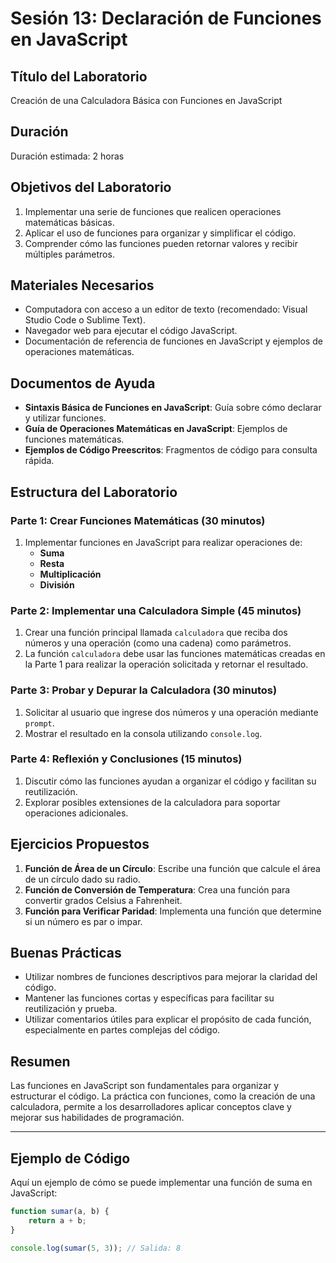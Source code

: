 # Sesión 13: Declaración de Funciones en JavaScript

## Título del Laboratorio
Creación de una Calculadora Básica con Funciones en JavaScript

## Duración
Duración estimada: 2 horas

## Objetivos del Laboratorio
1. Implementar una serie de funciones que realicen operaciones matemáticas básicas.
2. Aplicar el uso de funciones para organizar y simplificar el código.
3. Comprender cómo las funciones pueden retornar valores y recibir múltiples parámetros.

## Materiales Necesarios
- Computadora con acceso a un editor de texto (recomendado: Visual Studio Code o Sublime Text).
- Navegador web para ejecutar el código JavaScript.
- Documentación de referencia de funciones en JavaScript y ejemplos de operaciones matemáticas.

## Documentos de Ayuda
- **Sintaxis Básica de Funciones en JavaScript**: Guía sobre cómo declarar y utilizar funciones.
- **Guía de Operaciones Matemáticas en JavaScript**: Ejemplos de funciones matemáticas.
- **Ejemplos de Código Preescritos**: Fragmentos de código para consulta rápida.

## Estructura del Laboratorio
### Parte 1: Crear Funciones Matemáticas (30 minutos)
1. Implementar funciones en JavaScript para realizar operaciones de:
   - **Suma**
   - **Resta**
   - **Multiplicación**
   - **División**

### Parte 2: Implementar una Calculadora Simple (45 minutos)
1. Crear una función principal llamada `calculadora` que reciba dos números y una operación (como una cadena) como parámetros.
2. La función `calculadora` debe usar las funciones matemáticas creadas en la Parte 1 para realizar la operación solicitada y retornar el resultado.

### Parte 3: Probar y Depurar la Calculadora (30 minutos)
1. Solicitar al usuario que ingrese dos números y una operación mediante `prompt`.
2. Mostrar el resultado en la consola utilizando `console.log`.

### Parte 4: Reflexión y Conclusiones (15 minutos)
1. Discutir cómo las funciones ayudan a organizar el código y facilitan su reutilización.
2. Explorar posibles extensiones de la calculadora para soportar operaciones adicionales.

## Ejercicios Propuestos
1. **Función de Área de un Círculo**: Escribe una función que calcule el área de un círculo dado su radio.
2. **Función de Conversión de Temperatura**: Crea una función para convertir grados Celsius a Fahrenheit.
3. **Función para Verificar Paridad**: Implementa una función que determine si un número es par o impar.

## Buenas Prácticas
- Utilizar nombres de funciones descriptivos para mejorar la claridad del código.
- Mantener las funciones cortas y específicas para facilitar su reutilización y prueba.
- Utilizar comentarios útiles para explicar el propósito de cada función, especialmente en partes complejas del código.

## Resumen
Las funciones en JavaScript son fundamentales para organizar y estructurar el código. La práctica con funciones, como la creación de una calculadora, permite a los desarrolladores aplicar conceptos clave y mejorar sus habilidades de programación.

---

## Ejemplo de Código

Aquí un ejemplo de cómo se puede implementar una función de suma en JavaScript:

```javascript
function sumar(a, b) {
    return a + b;
}

console.log(sumar(5, 3)); // Salida: 8
